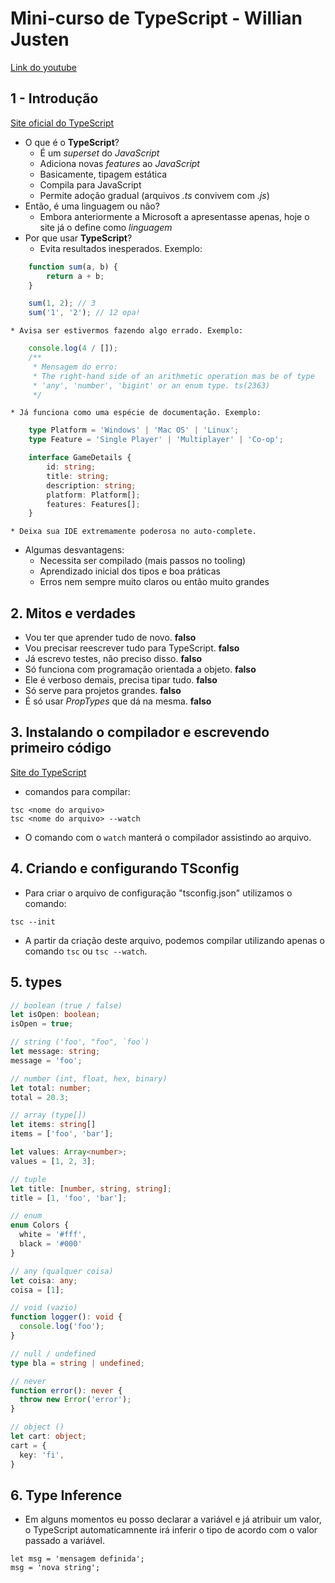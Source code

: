 # Mini-curso de TypeScript - Willian Justen

[Link do youtube](https://www.youtube.com/playlist?list=PLlAbYrWSYTiPanrzauGa7vMuve7_vnXG_)

## 1 - Introdução

[Site oficial do TypeScript](https://www.typescriptlang.org/)

* O que é o **TypeScript**?
    * É um *superset* do *JavaScript*
    * Adiciona novas *features* ao *JavaScript*
    * Basicamente, tipagem estática
    * Compila para JavaScript
    * Permite adoção gradual (arquivos *.ts* convivem com *.js*)
* Então, é uma linguagem ou não?
    * Embora anteriormente a Microsoft a apresentasse apenas, hoje o site já o define como *linguagem*
* Por que usar **TypeScript**?
    * Evita resultados inesperados. Exemplo:

```javascript
    function sum(a, b) {
        return a + b;
    }

    sum(1, 2); // 3
    sum('1', '2'); // 12 opa!
```

    * Avisa ser estivermos fazendo algo errado. Exemplo:

```typescript
    console.log(4 / []);
    /**
     * Mensagem do erro:
     * The right-hand side of an arithmetic operation mas be of type
     * 'any', 'number', 'bigint' or an enum type. ts(2363)
     */
```

    * Já funciona como uma espécie de documentação. Exemplo:

```typescript
    type Platform = 'Windows' | 'Mac OS' | 'Linux';
    type Feature = 'Single Player' | 'Multiplayer' | 'Co-op';

    interface GameDetails {
        id: string;
        title: string;
        description: string;
        platform: Platform[];
        features: Features[];
    }
```

    * Deixa sua IDE extremamente poderosa no auto-complete.

* Algumas desvantagens:
    * Necessita ser compilado (mais passos no tooling)
    * Aprendizado inicial dos tipos e boa práticas
    * Erros nem sempre muito claros ou então muito grandes

## 2. Mitos e verdades

* Vou ter que aprender tudo de novo. **falso**
* Vou precisar reescrever tudo para TypeScript. **falso**
* Já escrevo testes, não preciso disso. **falso**
* Só funciona com programação orientada a objeto. **falso**
* Ele é verboso demais, precisa tipar tudo. **falso**
* Só serve para projetos grandes. **falso**
* É só usar *PropTypes* que dá na mesma. **falso**

## 3. Instalando o compilador e escrevendo primeiro código

[Site do TypeScript](https://www.typescriptlang.org/pt/)

* comandos para compilar:
```
tsc <nome do arquivo>
tsc <nome do arquivo> --watch
```
* O comando com o ```watch``` manterá o compilador assistindo ao arquivo.

## 4. Criando e configurando TSconfig

* Para criar o arquivo de configuração "tsconfig.json" utilizamos o comando:
```
tsc --init
```
* A partir da criação deste arquivo, podemos compilar utilizando apenas o comando ```tsc``` ou ```tsc --watch```.

## 5. types

```typescript
// boolean (true / false)
let isOpen: boolean;
isOpen = true;

// string ('foo', "foo", `foo`)
let message: string;
message = 'foo';

// number (int, float, hex, binary)
let total: number;
total = 20.3;

// array (type[])
let items: string[]
items = ['foo', 'bar'];

let values: Array<number>;
values = [1, 2, 3];

// tuple
let title: [number, string, string];
title = [1, 'foo', 'bar'];

// enum
enum Colors {
  white = '#fff',
  black = '#000'
}

// any (qualquer coisa)
let coisa: any;
coisa = [1];

// void (vazio)
function logger(): void {
  console.log('foo');
}

// null / undefined
type bla = string | undefined;

// never
function error(): never {
  throw new Error('error');
}

// object ()
let cart: object;
cart = {
  key: 'fi',
}
```

## 6. Type Inference

* Em alguns momentos eu posso declarar a variável e já atribuir um valor, o TypeScript automaticamnente irá inferir o tipo de acordo com o valor passado a variável.

```typescrip
let msg = 'mensagem definida';
msg = 'nova string';
```